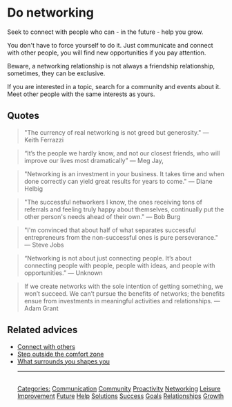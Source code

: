 # Do networking

Seek to connect with people who can - in the future - help you grow.

You don't have to force yourself to do it. Just communicate and connect with other people, you will find new opportunities if you pay attention.

Beware, a networking relationship is not always a friendship relationship, sometimes, they can be exclusive.

If you are interested in a topic, search for a community and events about it. Meet other people with the same interests as yours.

## Quotes

> "The currency of real networking is not greed but generosity." — Keith Ferrazzi

> “It’s the people we hardly know, and not our closest friends, who will improve our lives most dramatically” ― Meg Jay,

> "Networking is an investment in your business. It takes time and when done correctly can yield great results for years to come." — Diane Helbig

> "The successful networkers I know, the ones receiving tons of referrals and feeling truly happy about themselves, continually put the other person's needs ahead of their own." — Bob Burg

> "I'm convinced that about half of what separates successful entrepreneurs from the non-successful ones is pure perseverance." — Steve Jobs

> “Networking is not about just connecting people. It’s about connecting people with people, people with ideas, and people with opportunities.” — Unknown

> If we create networks with the sole intention of getting something, we won’t succeed. We can’t pursue the benefits of networks; the benefits ensue from investments in meaningful activities and relationships. — Adam Grant

## Related advices

- [Connect with others](../Connect%20with%20others/index.md)
- [Step outside the comfort zone](../Step%20outside%20the%20comfort%20zone/index.md)
- [What surrounds you shapes you](../What%20surrounds%20you%20shapes%20you/index.md)<hr/><br/>[Categories:](../Categories/index.md) [Communication](../Categories/Communication.md) [Community](../Categories/Community.md) [Proactivity](../Categories/Proactivity.md) [Networking](../Categories/Networking.md) [Leisure](../Categories/Leisure.md) [Improvement](../Categories/Improvement.md) [Future](../Categories/Future.md) [Help](../Categories/Help.md) [Solutions](../Categories/Solutions.md) [Success](../Categories/Success.md) [Goals](../Categories/Goals.md) [Relationships](../Categories/Relationships.md) [Growth](../Categories/Growth.md)